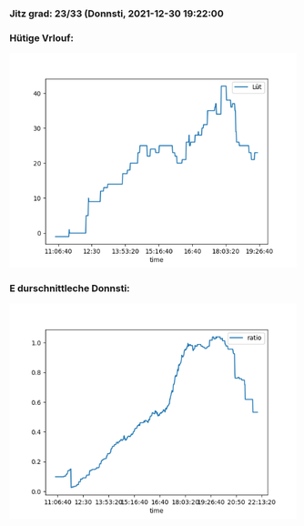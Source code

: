 ### Jitz grad: 23/33 (Donnsti, 2021-12-30 19:22:00

### Hütige Vrlouf:
![Graph](Today.png)

### E durschnittleche Donnsti:
![Graph](Donnsti.png)